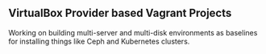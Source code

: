 ## VirtualBox Provider based Vagrant Projects

Working on building multi-server and multi-disk environments as baselines for installing things like Ceph and Kubernetes clusters.


